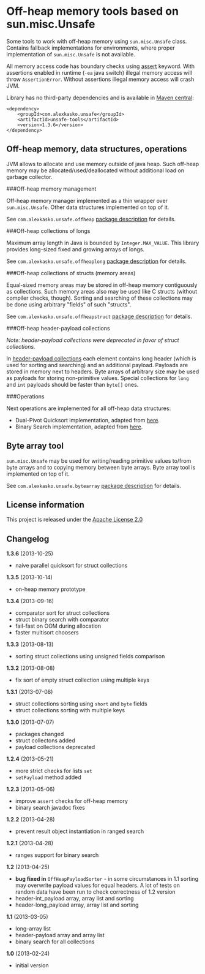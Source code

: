Off-heap memory tools based on sun.misc.Unsafe
==============================================

Some tools to work with off-heap memory using `sun.misc.Unsafe` class. Contains fallback
implementations for environments, where proper implementation of `sun.misc.Unsafe` is not available.

All memory access code has boundary checks using [assert](http://docs.oracle.com/javase/6/docs/technotes/guides/language/assert.html) keyword.
With assertions enabled in runtime (`-ea` java switch) illegal memory access will throw `AssertionError`.
Without assertions illegal memory access will crash JVM.

Library has no third-party dependencies and is available in [Maven central](http://repo1.maven.org/maven2/com/alexkasko/):

    <dependency>
        <groupId>com.alexkasko.unsafe</groupId>
        <artifactId>unsafe-tools</artifactId>
        <version>1.3.6</version>
    </dependency>

Off-heap memory, data structures, operations
--------------------------------------------

JVM allows to allocate and use memory outside of java heap. Such off-heap memory may be allocated/used/deallocated
without additional load on garbage collector.

###Off-heap memory management

Off-heap memory manager implemented as a thin wrapper over `sun.misc.Unsafe`. Other data structures implemented on top of it.

See `com.alexkasko.unsafe.offheap` [package description](http://alexkasko.github.io/unsafe-tools/com/alexkasko/unsafe/offheap/package-summary.html)
for details.

###Off-heap collections of longs

Maximum array length in Java is bounded by `Integer.MAX_VALUE`. This library provides long-sized fixed and growing arrays of longs.

See `com.alexkasko.unsafe.offheaplong` [package description](http://alexkasko.github.io/unsafe-tools/com/alexkasko/unsafe/offheaplong/package-summary.html)
for details.

###Off-heap collections of structs (memory areas)

Equal-sized memory areas may be stored in off-heap memory contiguously as collections. Such memory areas also may be used
like C structs (without compiler checks, though). Sorting and searching of these collections may be done using arbitrary
"fields" of such "structs".

See `com.alexkasko.unsafe.offheapstruct` [package description](http://alexkasko.github.io/unsafe-tools/com/alexkasko/unsafe/offheapstruct/package-summary.html)
for details.

###Off-heap header-payload collections

_Note: header-payload collections were deprecated in favor of struct collections._

In [header-payload collections](http://alexkasko.github.io/unsafe-tools/com/alexkasko/unsafe/offheappayload/package-summary.html)
each element contains long header (which is used for sorting and searching) and an additional payload.
Payloads are stored in memory next to headers. Byte arrays of arbitrary size may be used as payloads for storing non-primitive values.
Special collections for `long` and `int` payloads should be faster than `byte[]` ones.

###Operations

Next operations are implemented for all off-heap data structures:

 - Dual-Pivot Quicksort implementation, adapted from [here](https://android.googlesource.com/platform/libcore/+/android-4.2.2_r1/luni/src/main/java/java/util/DualPivotQuicksort.java).
 - Binary Search implementation, adapted from [here](https://android.googlesource.com/platform/libcore/+/android-4.2.2_r1/luni/src/main/java/java/util/Arrays.java).

Byte array tool
---------------

`sun.misc.Unsafe` may be used for writing/reading primitive values to/from byte arrays and to copying memory between byte arrays.
Byte array tool is implemented on top of it.

See `com.alexkasko.unsafe.bytearray` [package description](http://alexkasko.github.io/unsafe-tools/com/alexkasko/unsafe/bytearray/package-summary.html)
for details.

License information
-------------------

This project is released under the [Apache License 2.0](http://www.apache.org/licenses/LICENSE-2.0)

Changelog
---------

**1.3.6** (2013-10-25)

 * naive parallel quicksort for struct collections

**1.3.5** (2013-10-14)

 * on-heap memory prototype

**1.3.4** (2013-09-16)

 * comparator sort for struct collections
 * struct binary search with comparator
 * fail-fast on OOM during allocation
 * faster multisort choosers

**1.3.3** (2013-08-13)

 * sorting struct collections using unsigned fields comparison

**1.3.2** (2013-08-08)

 * fix sort of empty struct collection using multiple keys

**1.3.1** (2013-07-08)

 * struct collections sorting using `short` and `byte` fields
 * struct collections sorting with multiple keys

**1.3.0** (2013-07-07)

 * packages changed
 * struct collectons added
 * payload collections deprecated

**1.2.4** (2013-05-21)

 * more strict checks for lists `set`
 * `setPayload` method added

**1.2.3** (2013-05-06)

 * improve `assert` checks for off-heap memory
 * binary search javadoc fixes

**1.2.2** (2013-04-28)

 * prevent result object instantiation in ranged search

**1.2.1** (2013-04-28)

 * ranges support for binary search

**1.2** (2013-04-25)

 * **bug fixed in** `OffHeapPayloadSorter` - in some circumstances in 1.1 sorting may overwrite payload values
 for equal headers. A lot of tests on random data have been run to check correctness of 1.2 version
 * header-int_payload array, array list and sorting
 * header-long_payload array, array list and sorting

**1.1** (2013-03-05)

 * long-array list
 * header-payload array and array list
 * binary search for all collections

**1.0** (2013-02-24)

 * initial version
